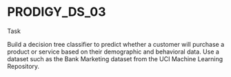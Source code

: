 # PRODIGY_DS_03

Task

Build a decision tree classifier to predict whether a customer will purchase a product or service based on their demographic and behavioral data. Use a dataset such as the Bank Marketing dataset from the UCI Machine Learning Repository.

